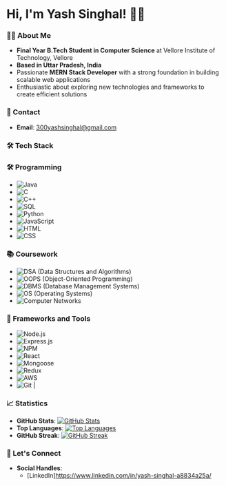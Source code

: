 

<!--
**YashSinghal1512/YashSinghal1512** is a ✨ _special_ ✨ repository because its `README.md` (this file) appears on your GitHub profile.

Here are some ideas to get you started:

- 🔭 I’m currently working on ...
- 🌱 I’m currently learning ...
- 👯 I’m looking to collaborate on ...
- 🤔 I’m looking for help with ...
- 💬 Ask me about ...
- 📫 How to reach me: ...
- 😄 Pronouns: ...
- ⚡ Fun fact: ...
-->
# Hi, I'm Yash Singhal! 🙋‍♂️

### 👨‍🎓 About Me
- **Final Year B.Tech Student in Computer Science** at Vellore Institute of Technology, Vellore
- **Based in Uttar Pradesh, India**
- Passionate **MERN Stack Developer** with a strong foundation in building scalable web applications
- Enthusiastic about exploring new technologies and frameworks to create efficient solutions

### 📧 Contact
- **Email**: 300yashsinghal@gmail.com

### 🛠️ Tech Stack

### 🛠️ Programming

- ![Java](https://img.shields.io/badge/-Java-red?logo=java&logoColor=white) 
- ![C](https://img.shields.io/badge/-C-A8B9CC?logo=c&logoColor=white)
- ![C++](https://img.shields.io/badge/-C++-00599C?logo=c%2B%2B&logoColor=white)
- ![SQL](https://img.shields.io/badge/-SQL-003B57?logo=database&logoColor=white)
- ![Python](https://img.shields.io/badge/-Python-blue?logo=python&logoColor=white)
- ![JavaScript](https://img.shields.io/badge/-JavaScript-yellow?logo=javascript&logoColor=white)
- ![HTML](https://img.shields.io/badge/-HTML-E34F26?logo=html5&logoColor=white)
- ![CSS](https://img.shields.io/badge/-CSS-1572B6?logo=css3&logoColor=white)

### 📚 Coursework

- ![DSA](https://img.shields.io/badge/-DSA-000000?logo=python&logoColor=white) (Data Structures and Algorithms)
- ![OOPS](https://img.shields.io/badge/-OOPS-000000?logo=python&logoColor=white) (Object-Oriented Programming)
- ![DBMS](https://img.shields.io/badge/-DBMS-000000?logo=python&logoColor=white) (Database Management Systems)
- ![OS](https://img.shields.io/badge/-OS-000000?logo=python&logoColor=white) (Operating Systems)
- ![Computer Networks](https://img.shields.io/badge/-Computer%20Networks-000000?logo=python&logoColor=white)

### 🔧 Frameworks and Tools

- ![Node.js](https://img.shields.io/badge/-Node.js-green?logo=node.js&logoColor=white)
- ![Express.js](https://img.shields.io/badge/-Express.js-000000?logo=express&logoColor=white)
- ![NPM](https://img.shields.io/badge/-NPM-red?logo=npm&logoColor=white)
- ![React](https://img.shields.io/badge/-React-61DAFB?logo=react&logoColor=black)
- ![Mongoose](https://img.shields.io/badge/-Mongoose-880000?logo=mongoose&logoColor=white)
- ![Redux](https://img.shields.io/badge/-Redux-764ABC?logo=redux&logoColor=white)
- ![AWS](https://img.shields.io/badge/-AWS-232F3E?logo=amazon-aws&logoColor=white)
- ![Git](https://img.shields.io/badge/-Git-F05032?logo=git&logoColor=white)
                        |




### 📈 Statistics
- **GitHub Stats**: [![GitHub Stats](https://github-readme-stats.vercel.app/api?username=your-username&show_icons=true&count_private=true&hide=prs&theme=radical)](https://github.com/your-username)
- **Top Languages**: [![Top Languages](https://github-readme-stats.vercel.app/api/top-langs/?username=your-username&layout=compact&theme=radical)](https://github.com/your-username)
- **GitHub Streak**: [![GitHub Streak](https://streak-stats.demolab.com/?user=your-username&theme=radical)](https://github.com/your-username)

### 🤝 Let's Connect
- **Social Handles**:
  - [LinkedIn]https://www.linkedin.com/in/yash-singhal-a8834a25a/


